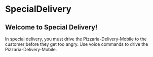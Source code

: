# SpecialDelivery

## Welcome to Special Delivery!
In special delivery, you must drive the Pizzaria-Delivery-Mobile to the customer before they get too angry. Use voice commands to drive the Pizzaria-Delivery-Mobile.
